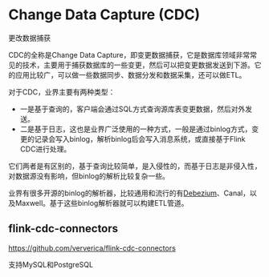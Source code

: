 # Change Data Capture (CDC)
更改数据捕获

CDC的全称是Change Data Capture，即变更数据捕获，它是数据库领域非常常见的技术，主要用于捕获数据库的一些变更，然后可以把变更数据发送到下游。它的应用比较广，可以做一些数据同步、数据分发和数据采集，还可以做ETL。

对于CDC，业界主要有两种类型：
- 一是基于查询的，客户端会通过SQL方式查询源库表变更数据，然后对外发送。
- 二是基于日志，这也是业界广泛使用的一种方式，一般是通过binlog方式，变更的记录会写入binlog，解析binlog后会写入消息系统，或直接基于Flink CDC进行处理。

它们两者是有区别的，基于查询比较简单，是入侵性的，而基于日志是非侵入性，对数据源没有影响，但binlog的解析比较复杂一些。

业界有很多开源的binlog的解析器，比较通用和流行的有[Debezium](https://github.com/debezium/debezium)、Canal，以及Maxwell。基于这些binlog解析器就可以构建ETL管道。

## flink-cdc-connectors
https://github.com/ververica/flink-cdc-connectors

支持MySQL和PostgreSQL